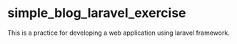 # simple_blog_laravel_exercise

This is a practice for developing a web application using laravel framework.
